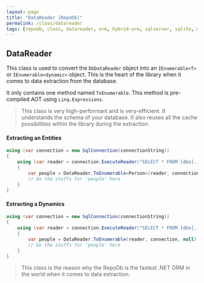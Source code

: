 ```yaml
---
layout: page
title: "DataReader (RepoDb)"
permalink: /class/datareader
tags: [repodb, class, datareader, orm, hybrid-orm, sqlserver, sqlite, mysql, postgresql]
---
```


## DataReader

This class is used to convert the `DbDataReader` object into an `IEnumerable<T>` or `IEnumerable<dynamic>` object. This is the heart of the library when it comes to data extraction from the database.

It only contains one method named `ToEnumerable`. This method is pre-compiled AOT using `Linq.Expressions`.

> This class is very high-performant and is very-efficient. It understands the schema of your database. It also reuses all the cache possibilities within the library during the extraction.

#### Extracting an Entities

```csharp
using (var connection = new SqlConnection(connectionString))
{
    using (var reader = connection.ExecuteReader("SELECT * FROM [dbo].[Person];"))
    {
        var people = DataReader.ToEnumerable<Person>(reader, connection, null);
        // Do the stuffs for 'people' here
    }
}
```

#### Extracting a Dynamics

```csharp
using (var connection = new SqlConnection(connectionString))
{
    using (var reader = connection.ExecuteReader("SELECT * FROM [dbo].[Person];"))
    {
        var people = DataReader.ToEnumerable(reader, connection, null);
        // Do the stuffs for 'people' here
    }
}
```

> This class is the reason why the RepoDb is the fastest .NET ORM in the world when it comes to data extraction. 
